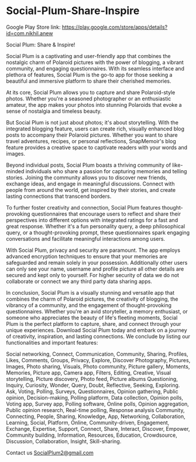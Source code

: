 # Social-Plum-Share-Inspire

Google Play Store link: https://play.google.com/store/apps/details?id=com.nikhil.anew

Social Plum: Share & Inspire!

Social Plum is a captivating and user-friendly app that combines the nostalgic charm of Polaroid pictures with the power of blogging, a vibrant community, and engaging questionnaires. With its seamless interface and plethora of features, Social Plum is the go-to app for those seeking a beautiful and immersive platform to share their cherished memories.

At its core, Social Plum allows you to capture and share Polaroid-style photos. Whether you're a seasoned photographer or an enthusiastic amateur, the app makes your photos into stunning Polaroids that evoke a sense of nostalgia and timeless beauty.

But Social Plum is not just about photos; it's about storytelling. With the integrated blogging feature, users can create rich, visually enhanced blog posts to accompany their Polaroid pictures. Whether you want to share travel adventures, recipes, or personal reflections, SnapMemoir's blog feature provides a creative space to captivate readers with your words and images.

Beyond individual posts, Social Plum boasts a thriving community of like-minded individuals who share a passion for capturing memories and telling stories. Joining the community allows you to discover new friends, exchange ideas, and engage in meaningful discussions. Connect with people from around the world, get inspired by their stories, and create lasting connections that transcend borders.

To further foster creativity and connection, Social Plum features thought-provoking questionnaires that encourage users to reflect and share their perspectives into different options with integrated ratings for a fast and great response. Whether it's a fun personality query, a deep philosophical query, or a thought-provoking prompt, these questionnaires spark engaging conversations and facilitate meaningful interactions among users.

With Social Plum, privacy and security are paramount. The app employs advanced encryption techniques to ensure that your memories are safeguarded and remain solely in your possession. Additionally other users can only see your name, username and profile picture all other details are secured and kept only to yourself. For higher security of data we do not collaborate or connect we any third party data sharing apps.

In conclusion, Social Plum is a visually stunning and versatile app that combines the charm of Polaroid pictures, the creativity of blogging, the vibrancy of a community, and the engagement of thought-provoking questionnaires. Whether you're an avid storyteller, a memory enthusiast, or someone who appreciates the beauty of life's fleeting moments, Social Plum is the perfect platform to capture, share, and connect through your unique experiences. Download Social Plum today and embark on a journey of creativity, inspiration, and lasting connections. We conclude by listing our functionalities and important features:

Social networking, Connect, Communication, Community, Sharing, Profiles, Likes, Comments, Groups, Privacy, Explore, Discover
Photography, Pictures, Images, Photo sharing, Visuals, Photo community, Picture gallery, Moments, Memories, Picture app, Camera app, Filters, Editing, Creative, Visual storytelling, Picture discovery, Photo feed, Picture albums
Questioning, Inquiry, Curiosity, Wonder, Query, Doubt, Reflective, Seeking, Exploring.
Ask, Voting, Polling, Surveys, Questionnaires, Opinion gathering, Public opinion, Decision-making, Polling platform, Data collection, Opinion polls, Voting app, Survey app, Polling software, Online polls, Opinion aggregation, Public opinion research, Real-time polling, Response analysis
Community, Connecting, People, Sharing, Knowledge, App, Networking, Collaboration, Learning, Social, Platform, Online, Community-driven, Engagement, Exchange, Expertise, Support, Connect, Share, Interact, Discover, Empower, Community building, Information, Resources, Education, Crowdsource, Discussion, Collaboration, Insight, Skill-sharing.

Contact us SocialPlum2@gmail.com
